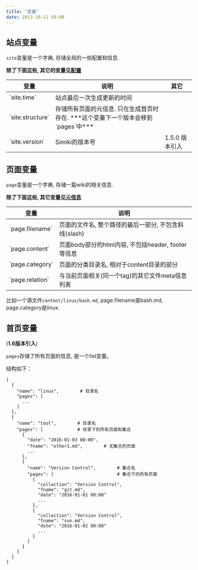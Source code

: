 ```yaml
---
title: "变量"
date: 2013-10-12 00:00
---
```


## 站点变量 ##

`site`变量是一个字典, 存储全局的一些配置和信息.

**除了下面这些, 其它的变量见[配置](/zh-docs/configuration.html)**

<table class="table table-bordered table-hover" markdown="1">
  <thead>
    <tr>
      <th>变量</th>
      <th>说明</th>
      <th>其它</th>
    </tr>
  </thead>
  <tbody>
    <tr>
      <td>`site.time`</td>
      <td>站点最后一次生成更新的时间</td>
      <td></td>
    </tr>
    <tr>
      <td>`site.structure`</td>
      <td>存储所有页面的元信息. 只在生成首页时存在. ***这个变量下一个版本会移到`pages`中***</td>
      <td></td>
    </tr>
    <tr>
      <td>`site.version`</td>
      <td>Simiki的版本号</td>
      <td>1.5.0 版本引入</td>
    </tr>
  </tbody>
</table>

## 页面变量 ##

`page`变量是一个字典, 存储一篇wiki的相关信息.

**除了下面这些, 其它变量见[元信息](/zh-docs/metadata.html)**

<table class="table table-bordered table-hover" markdown="1">
  <thead>
    <tr>
      <th>变量</th>
      <th>说明</th>
    </tr>
  </thead>
  <tbody>
    <tr>
      <td>`page.filename`</td>
      <td>页面的文件名, 整个路径的最后一部分, 不包含斜线(slash)</td>
    </tr>
    <tr>
      <td>`page.content`</td>
      <td>页面body部分的html内容, 不包括header, footer等信息</td>
    </tr>
    <tr>
      <td>`page.category`</td>
      <td>页面的分类目录名, 相对于content目录的部分</td>
    </tr>
    <tr>
      <td>`page.relation`</td>
      <td>与当前页面相关(同一个tag)的其它文件meta信息列表</td>
    </tr>
  </tbody>
</table>

比如一个源文件`content/linux/bash.md`, page.filename是bash.md, page.category是linux.

## 首页变量 ##

(**1.6版本引入**)

`pages`存储了所有页面的信息, 是一个list变量。

结构如下：

```text
[
  {
    "name": "linux",        # 目录名
    "pages": [
      ...
    ]
  },
  {
    "name": "tool",        # 目录名
    "pages": [             # 目录下的所有页面和集合
      {
        "date": "2016-01-03 00:00",
        "fname": "other1.md",        # 无集合的页面
        ...
      },
      {
        "name": "Version Control",        # 集合名
        "pages": [                        # 集合下的所有页面
          {
            "collection": "Version Control",
            "fname": "git.md",
            "date": "2016-01-01 00:00"
            ...
          },
          {
            "collection": "Version Control",
            "fname": "svn.md",
            "date": "2016-01-02 00:00"
            ...
          }
        ]
      }
    ]
  }
]
```
